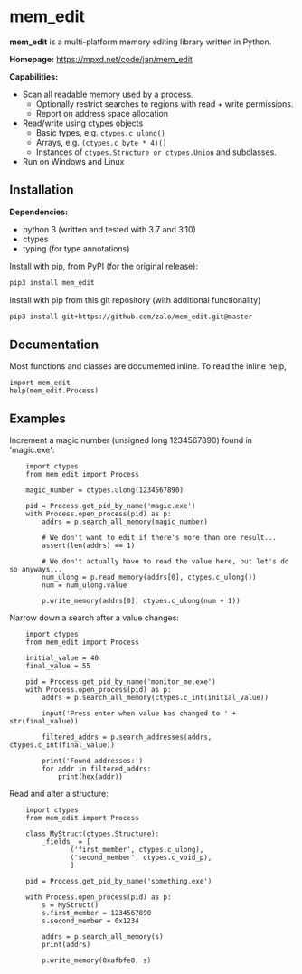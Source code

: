 # mem_edit 

**mem_edit** is a multi-platform memory editing library written in Python.

**Homepage:** https://mpxd.net/code/jan/mem_edit

**Capabilities:**
* Scan all readable memory used by a process.
    * Optionally restrict searches to regions with read + write permissions.
    * Report on address space allocation
* Read/write using ctypes objects
    * Basic types, e.g. ```ctypes.c_ulong()```
    * Arrays, e.g. ```(ctypes.c_byte * 4)()```
    * Instances of ```ctypes.Structure or ctypes.Union``` and subclasses.
* Run on Windows and Linux


## Installation

**Dependencies:**
* python 3 (written and tested with 3.7 and 3.10)
* ctypes
* typing (for type annotations)


Install with pip, from PyPI (for the original release):
```bash
pip3 install mem_edit
```

Install with pip from this git repository (with additional functionality)
```bash
pip3 install git+https://github.com/zalo/mem_edit.git@master
```


## Documentation

Most functions and classes are documented inline.
To read the inline help,
```python3
import mem_edit
help(mem_edit.Process)
```

## Examples

Increment a magic number (unsigned long 1234567890) found in 'magic.exe':
```python3
    import ctypes
    from mem_edit import Process

    magic_number = ctypes.ulong(1234567890)

    pid = Process.get_pid_by_name('magic.exe')
    with Process.open_process(pid) as p:
        addrs = p.search_all_memory(magic_number)

        # We don't want to edit if there's more than one result...
        assert(len(addrs) == 1)

        # We don't actually have to read the value here, but let's do so anyways...
        num_ulong = p.read_memory(addrs[0], ctypes.c_ulong())
        num = num_ulong.value

        p.write_memory(addrs[0], ctypes.c_ulong(num + 1))
```

Narrow down a search after a value changes:
```python3
    import ctypes
    from mem_edit import Process

    initial_value = 40
    final_value = 55

    pid = Process.get_pid_by_name('monitor_me.exe')
    with Process.open_process(pid) as p:
        addrs = p.search_all_memory(ctypes.c_int(initial_value))

        input('Press enter when value has changed to ' + str(final_value))

        filtered_addrs = p.search_addresses(addrs, ctypes.c_int(final_value))

        print('Found addresses:')
        for addr in filtered_addrs:
            print(hex(addr))
```

Read and alter a structure:
```python3
    import ctypes
    from mem_edit import Process

    class MyStruct(ctypes.Structure):
        _fields_ = [
               ('first_member', ctypes.c_ulong),
               ('second_member', ctypes.c_void_p),
               ]

    pid = Process.get_pid_by_name('something.exe')

    with Process.open_process(pid) as p:
        s = MyStruct()
        s.first_member = 1234567890
        s.second_member = 0x1234

        addrs = p.search_all_memory(s)
        print(addrs)

        p.write_memory(0xafbfe0, s)
```

